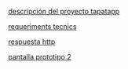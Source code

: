

[descripción del proyecto tapatapp](desc.md)


[requeriments tecnics](requerimentstecnics.md)


[respuesta http](serveeyp.md)



[pantalla prototipo 2](wireframetutor.md)